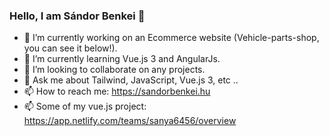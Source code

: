 ### Hello, I am Sándor Benkei 👋

- 🔭 I’m currently working on an Ecommerce website (Vehicle-parts-shop, you can see it below!).
- 🌱 I’m currently learning Vue.js 3 and AngularJs.
- 👯 I’m looking to collaborate on any projects.
- 💬 Ask me about Tailwind, JavaScript, Vue.js 3, etc ..
- 📫 How to reach me: https://sandorbenkei.hu
- 📫 Some of my vue.js project: https://app.netlify.com/teams/sanya6456/overview


